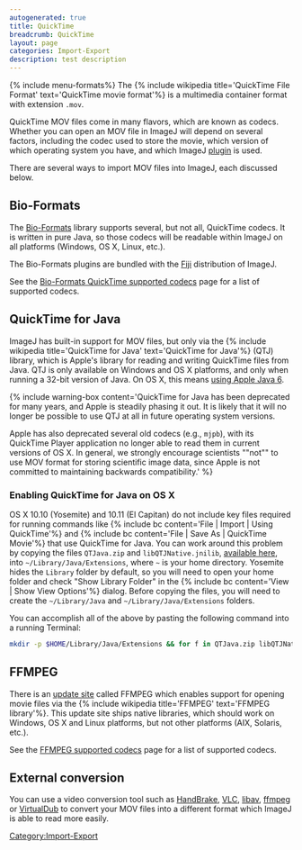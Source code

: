 ```yaml
---
autogenerated: true
title: QuickTime
breadcrumb: QuickTime
layout: page
categories: Import-Export
description: test description
---
```


{% include menu-formats%}
The {% include wikipedia title='QuickTime File Format' text='QuickTime movie format'%} is a multimedia container format with extension `.mov`.

QuickTime MOV files come in many flavors, which are known as codecs. Whether you can open an MOV file in ImageJ will depend on several factors, including the codec used to store the movie, which version of which operating system you have, and which ImageJ [plugin](plugin "wikilink") is used.

There are several ways to import MOV files into ImageJ, each discussed below.

## Bio-Formats

The [Bio-Formats](Bio-Formats "wikilink") library supports several, but not all, QuickTime codecs. It is written in pure Java, so those codecs will be readable within ImageJ on all platforms (Windows, OS X, Linux, etc.).

The Bio-Formats plugins are bundled with the [Fiji](Fiji "wikilink") distribution of ImageJ.

See the [Bio-Formats QuickTime supported codecs](https://www.openmicroscopy.org/site/support/bio-formats/formats/quicktime-movie.html) page for a list of supported codecs.

## QuickTime for Java

ImageJ has built-in support for MOV files, but only via the {% include wikipedia title='QuickTime for Java' text='QuickTime for Java'%} (QTJ) library, which is Apple's library for reading and writing QuickTime files from Java. QTJ is only available on Windows and OS X platforms, and only when running a 32-bit version of Java. On OS X, this means [using Apple Java 6](Frequently_Asked_Questions#How_do_I_set_up_Java_6_on_OS_X.3F "wikilink").

{% include warning-box content='QuickTime for Java has been deprecated for many years, and Apple is steadily phasing it out. It is likely that it will no longer be possible to use QTJ at all in future operating system versions.

Apple has also deprecated several old codecs (e.g., `mjpb`), with its QuickTime Player application no longer able to read them in current versions of OS X. In general, we strongly encourage scientists ""not"" to use MOV format for storing scientific image data, since Apple is not committed to maintaining backwards compatibility.' %}

### Enabling QuickTime for Java on OS X

OS X 10.10 (Yosemite) and 10.11 (El Capitan‎) do not include key files required for running commands like {% include bc content='File | Import | Using QuickTime'%} and {% include bc content='File | Save As | QuickTime Movie'%} that use QuickTime for Java. You can work around this problem by copying the files `QTJava.zip` and `libQTJNative.jnilib`, [available here](https://imagej.net/download/qt/), into `~/Library/Java/Extensions`, where `~` is your home directory. Yosemite hides the `Library` folder by default, so you will need to open your home folder and check "Show Library Folder" in the {% include bc content='View | Show View Options'%} dialog. Before copying the files, you will need to create the `~/Library/Java` and `~/Library/Java/Extensions` folders.

You can accomplish all of the above by pasting the following command into a running Terminal:

``` bash
mkdir -p $HOME/Library/Java/Extensions && for f in QTJava.zip libQTJNative.jnilib; do curl -fsSL https://imagej.net/download/qt/$f -o $HOME/Library/Java/Extensions/$f; done
```

## FFMPEG

There is an [update site](update_site "wikilink") called FFMPEG which enables support for opening movie files via the {% include wikipedia title='FFMPEG' text='FFMPEG library'%}. This update site ships native libraries, which should work on Windows, OS X and Linux platforms, but not other platforms (AIX, Solaris, etc.).

See the [FFMPEG supported codecs](https://www.ffmpeg.org/general.html#Video-Codecs) page for a list of supported codecs.

## External conversion

You can use a video conversion tool such as [HandBrake](https://handbrake.fr/), [VLC](http://www.videolan.org/), [libav](https://libav.org/), [ffmpeg](https://ffmpeg.org/) or [VirtualDub](http://www.virtualdub.org/) to convert your MOV files into a different format which ImageJ is able to read more easily.

[Category:Import-Export](Category_Import-Export "wikilink")
